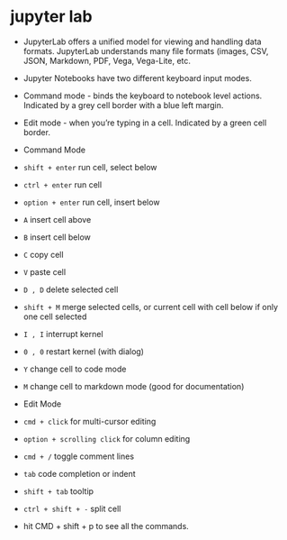 # jupyter lab

- JupyterLab offers a unified model for viewing and handling data formats. JupyterLab understands many file formats (images, CSV, JSON, Markdown, PDF, Vega, Vega-Lite, etc.

- Jupyter Notebooks have two different keyboard input modes.

- Command mode - binds the keyboard to notebook level actions. Indicated by a grey cell border with a blue left margin.

- Edit mode - when you’re typing in a cell. Indicated by a green cell border.

- Command Mode
- `shift + enter` run cell, select below
- `ctrl + enter` run cell
- `option + enter` run cell, insert below
- `A` insert cell above
- `B` insert cell below
- `C` copy cell
- `V` paste cell
- `D , D` delete selected cell
- `shift + M` merge selected cells, or current cell with cell below if only one cell selected
- `I , I` interrupt kernel
- `0 , 0` restart kernel (with dialog)
- `Y` change cell to code mode
- `M` change cell to markdown mode (good for documentation)

- Edit Mode
- `cmd + click` for multi-cursor editing
- `option + scrolling click` for column editing
- `cmd + /` toggle comment lines
- `tab` code completion or indent
- `shift + tab` tooltip
- `ctrl + shift + -` split cell

- hit CMD + shift + p to see all the commands.